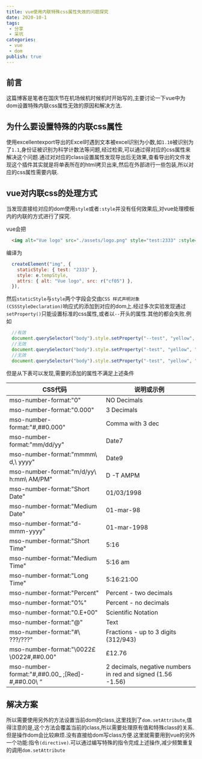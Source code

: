 ```yaml
---
title: vue使用内联特殊css属性失效的问题探究
date: 2020-10-1
tags:
 - 分享
 - 采坑
categories:
 - vue
 - dom
publish: true
---
```


## 前言

这篇博客是笔者在国庆节在机场候机时候机时开始写的,主要讨论一下vue中为dom设置特殊内联css属性无效的原因和解决方法.

## 为什么要设置特殊的内联css属性

使用excellentexport导出的Excel时遇到文本被excel识别为小数,如`1.10`被识别为了`1.1`,身份证被识别为科学计数法等问题,经过检索,可以通过得对应的css属性来解决这个问题.通过对对应的class设置属性发现导出后无效果,查看导出的文件发现这个插件其实就是将单表所在的html拷贝出来,然后在外部进行一些包装,所以对应的css属性需要内联.

## vue对内联css的处理方式

当发现直接给对应的dom使用`style`或者`:style`并没有任何效果后,对vue处理模板内的内联的方式进行了探究.

vue会把

```html
  <img alt="Vue logo" src="./assets/logo.png" style="test:2333" :style="tempStyle">
```

编译为

```JavaScript
  createElement("img", {
    staticStyle: { test: "2333" },
    style: e.tempStyle,
    attrs: { alt: "Vue logo", src: r("cf05") },
  }),
```

然后`staticStyle`与`style`两个字段会交由`CSS 样式声明对象(CSSStyleDeclaration)`响应式的添加到对应的dom上.经过多次实验发现通过`setProperty()`只能设置标准的css属性,或者以`--`开头的属性.其他的都会失败.例如

```JavaScript
  //有效
  document.querySelector("body").style.setProperty("--test", "yellow", "important");
  //无效
  document.querySelector("body").style.setProperty("-test", "yellow", "important");
  //无效
  document.querySelector("body").style.setProperty("-test", "yellow", "important");
```

但是从下表可以发现,需要的添加的属性不满足上述条件

|CSS代码|说明或示例|
|--|--|
|mso-number-format:"0"|NO Decimals|
|mso-number-format:"0.000"|3 Decimals|
|mso-number-format:"#,##0.000"|Comma with 3 dec|
|mso-number-format:"mm\/dd\/yy"|Date7|
|mso-number-format:"mmmm\ d,\ yyyy"|Date9|
|mso-number-format:"m\/d\/yy\ h:mm\ AM\/PM"|D -T AMPM|
|mso-number-format:"Short Date"|01/03/1998|
|mso-number-format:"Medium Date"|01-mar-98|
|mso-number-format:"d-mmm-yyyy"|01-mar-1998|
|mso-number-format:"Short Time"|5:16|
|mso-number-format:"Medium Time"|5:16 am|
|mso-number-format:"Long Time"|5:16:21:00|
|mso-number-format:"Percent"|Percent - two decimals|
|mso-number-format:"0%"|Percent - no decimals|
|mso-number-format:"0.E+00"|Scientific Notation|
|mso-number-format:"\@"|Text|
|mso-number-format:"#\ ???\/???"|Fractions - up to 3 digits (312/943)|
|mso-number-format:"\0022£\0022#,##0.00"|£12.76|
|mso-number-format:"#,##0.00_ \;[Red]-#,##0.00\ “|2 decimals, negative numbers in red and signed (1.56 -1.56)|

## 解决方案

所以需要使用另外的方法设置当前dom的class,这里找到了`dom.setAttribute`,值得注意的是,这个方法会覆盖当前的class,所以需要处理原有值和特殊class的关系.但是操作dom会比较麻烦.没有直接给dom写class方便.这里就需要用到vue的另外一个功能:指令`(directive)`.可以通过编写特殊的指令完成上述操作,减少频繁重复的调用`dom.setAttribute`
